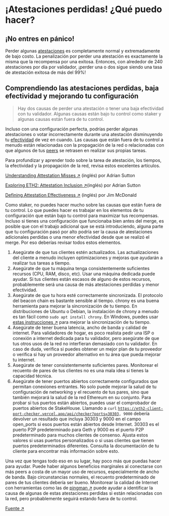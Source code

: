 # ¡Atestaciones perdidas! ¿Qué puedo hacer?

## ¡No entres en pánico!

Perder algunas [atestaciones](../staking-glossary.md#attestation) es completamente normal y extremadamente de bajo costo. La penalización por perder una atestación es exactamente la misma que la recompensa por una exitosa. Entonces, con alrededor de 240 atestaciones por día por validador, ¡perder una o dos sigue siendo una tasa de atestación exitosa de más del 99%!

## Comprendiendo las atestaciones perdidas, baja efectividad y mejorando tu configuración

> Hay dos causas de perder una atestación o tener una baja efectividad con tu validador. Algunas causas están bajo tu control como staker y algunas causas están fuera de tu control.

Incluso con una configuración perfecta, podrías perder algunas atestaciones o votar incorrectamente durante una atestación disminuyendo tu [efectividad](../staking-glossary.md#effectiveness) de vez en cuando. Las causas que están fuera de tu control a menudo están relacionadas con la propagación de la red o relacionadas con que algunos de tus [peers](../staking-glossary.md#peers) se retrasen en realizar sus propias tareas.

Para profundizar y aprender todo sobre la tarea de atestación, los tiempos, la efectividad y la propagación de la red, revisa estos excelentes artículos.

[Understanding Attestation Misses ↗](https://www.symphonious.net/2022/09/25/understanding-attestation-misses/) (inglés) por Adrian Sutton

[Exploring ETH2: Attestation Inclusion ↗](https://www.symphonious.net/2020/09/08/exploring-eth2-attestation-inclusion/)(inglés) por Adrian Sutton

[Defining Attestation Effectiveness ↗](https://www.attestant.io/posts/defining-attestation-effectiveness/) (inglés) por Jim McDonald

Como staker, no puedes hacer mucho sobre las causas que están fuera de tu control. Lo que puedes hacer es trabajar en los elementos de tu configuración que están bajo tu control para maximizar tus recompensas. Incluso si tienes una configuración que funcionaba bien antes del merge, es posible que con el trabajo adicional que se está introduciendo, alguna parte que tu configuración pasó por alto podría ser la causa de atestaciones adicionales perdidas o una menor efectividad desde que se realizó el merge. Por eso deberías revisar todos estos elementos.



1. Asegúrate de que tus clientes estén actualizados. Las actualizaciones del cliente a menudo incluyen optimizaciones y mejoras que ayudarán a realizar tus tareas a tiempo.
2. Asegúrate de que tu máquina tenga consistentemente suficientes recursos (CPU, RAM, disco, etc). Usar una máquina dedicada puede ayudar. Si tus clientes están escasos de alguno de estos recursos, probablemente será una causa de más atestaciones perdidas y menor efectividad.
3. Asegúrate de que tu hora esté correctamente sincronizada. El protocolo del beacon chain es bastante sensible al tiempo. chrony es una buena herramienta para mejorar la sincronización de tu tiempo. En distribuciones de Ubuntu o Debian, la instalación de chrony a menudo es tan fácil como `sudo apt install chrony`. En Windows, puedes usar [estas instrucciones ↗](https://www.reddit.com/r/ethstaker/comments/nfca22/an\_opiniated\_solution\_to\_improve\_time\_sync\_on/) para mejorar la sincronización de tu tiempo.
4. Asegúrate de tener buena latencia, ancho de banda y calidad de internet. Para validadores de hogar, es poco realista pedir una ISP o conexión a internet dedicada para tu validador, pero asegúrate de que tus otros usos de la red no interfieran demasiado con tu validador. En caso de duda, verifica si puedes obtener un mejor plan de tu proveedor o verifica si hay un proveedor alternativo en tu área que pueda mejorar tu internet.
5. Asegúrate de tener consistentemente suficientes pares. Monitorear el recuento de pares de tus clientes no es una mala idea si tienes la capacidad técnica.
6. Asegúrate de tener puertos abiertos correctamente configurados que permitan conexiones entrantes. No solo puede mejorar la salud de tu configuración de networking y el recuento de tus pares, sino que también mejorará la salud de la red Ethereum en su conjunto. Para probar si tus puertos están abiertos, puedes usar el comprobador de puertos abiertos de StakeHouse. Llamando a `curl` [`https://eth2-client-port-checker.vercel.app/api/checker?ports=30303`](https://eth2-client-port-checker.vercel.app/api/checker?ports=30303)`, 9000` debería devolver un resultado que incluya 30303 y 9000 en el campo open\_ports si esos puertos están abiertos desde Internet. 30303 es el puerto P2P predeterminado para Geth y 9000 es el puerto P2P predeterminado para muchos clientes de consenso. Ajusta estos valores si usas puertos personalizados o si usas clientes que tienen puertos predeterminados diferentes. Consulta la documentación de tu cliente para encontrar más información sobre esto.

Una vez que tengas todo eso en su lugar, hay poco más que puedas hacer para ayudar. Puede haber algunos beneficios marginales al conectarse con más peers a costa de un mayor uso de recursos, especialmente de ancho de banda. Bajo circunstancias normales, el recuento predeterminado de pares de tus clientes debería ser bueno. Monitorear la calidad de Internet con herramientas como las de [pingman ↗](https://pingman.com/) puede ayudar a identificar la causa de algunas de estas atestaciones perdidas si están relacionadas con la red, pero probablemente seguirá estando fuera de tu control.

[Fuente ↗](https://www.reddit.com/r/ethstaker/comments/xto0dm/understanding\_missed\_attestations\_understanding/)
